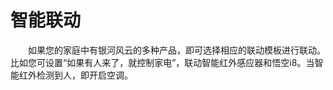 # 智能联动

&emsp;&emsp;如果您的家庭中有银河风云的多种产品，即可选择相应的联动模板进行联动。比如您可设置“如果有人来了，就控制家电”，联动智能红外感应器和悟空i8。当智能红外检测到人，即开启空调。